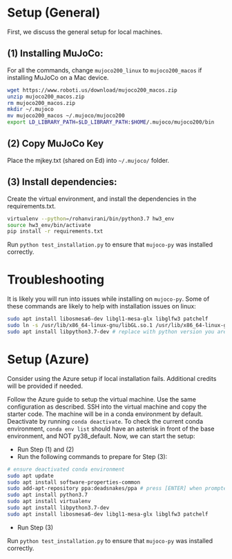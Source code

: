 # Setup (General)
First, we discuss the general setup for local machines.

## (1) Installing MuJoCo:
For all the commands, change `mujoco200_linux` to `mujoco200_macos` if installing MuJoCo on a Mac device.
```bash
wget https://www.roboti.us/download/mujoco200_macos.zip
unzip mujoco200_macos.zip
rm mujoco200_macos.zip
mkdir ~/.mujoco
mv mujoco200_macos ~/.mujoco/mujoco200
export LD_LIBRARY_PATH=$LD_LIBRARY_PATH:$HOME/.mujoco/mujoco200/bin

```

## (2) Copy MuJoCo Key
Place the mjkey.txt (shared on Ed) into `~/.mujoco/` folder.

## (3) Install dependencies:

Create the virtual environment, and install the dependencies in the requirements.txt.
```bash
virtualenv --python=/rohanvirani/bin/python3.7 hw3_env
source hw3_env/bin/activate
pip install -r requirements.txt
```

Run `python test_installation.py` to ensure that `mujoco-py` was installed correctly.

# Troubleshooting
It is likely you will run into issues while installing on `mujoco-py`. Some of these commands are likely to help with installation issues on linux:
```bash
sudo apt install libosmesa6-dev libgl1-mesa-glx libglfw3 patchelf
sudo ln -s /usr/lib/x86_64-linux-gnu/libGL.so.1 /usr/lib/x86_64-linux-gnu/libGL.so
sudo apt install libpython3.7-dev # replace with python version you are running
```

# Setup (Azure)
Consider using the Azure setup if local installation fails. Additional credits will be provided if needed.

Follow the Azure guide to setup the virtual machine. Use the same configuration as described. SSH into the virtual machine and copy the starter code. The machine will be in a conda environment by default. Deactivate by running `conda deactivate`. To check the current conda environment, `conda env list` should have an asterisk in front of the base environment, and NOT py38_default. Now, we can start the setup:

- Run Step (1) and (2)
- Run the following commands to prepare for Step (3):

```bash
# ensure deactivated conda environment
sudo apt update
sudo apt install software-properties-common
sudo add-apt-repository ppa:deadsnakes/ppa # press [ENTER] when prompted
sudo apt install python3.7
sudo apt install virtualenv
sudo apt install libpython3.7-dev
sudo apt install libosmesa6-dev libgl1-mesa-glx libglfw3 patchelf
```
- Run Step (3)

Run `python test_installation.py` to ensure that `mujoco-py` was installed correctly.